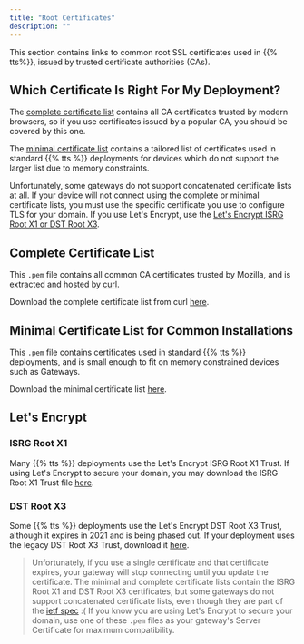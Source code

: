 ```yaml
---
title: "Root Certificates"
description: ""
---
```


This section contains links to common root SSL certificates used in {{% tts%}}, issued by trusted certificate authorities (CAs).

<!--more-->

## Which Certificate Is Right For My Deployment?

The [complete certificate list](https://curl.haxx.se/ca/cacert.pem) contains all CA certificates trusted by modern browsers, so if you use certificates issued by a popular CA, you should be covered by this one.

The <a href="ca.pem" download>minimal certificate list</a> contains a tailored list of certificates used in standard {{% tts %}} deployments for devices which do not support the larger list due to memory constraints.

Unfortunately, some gateways do not support concatenated certificate lists at all. If your device will not connect using the complete or minimal certificate lists, you must use the specific certificate you use to configure TLS for your domain. If you use Let's Encrypt, use the [Let's Encrypt ISRG Root X1 or DST Root X3](#lets-encrypt).

## Complete Certificate List

This `.pem` file contains all common CA certificates trusted by Mozilla, and is extracted and hosted by [curl](https://curl.haxx.se/docs/caextract.html).

Download the complete certificate list from curl [here](https://curl.haxx.se/ca/cacert.pem).

## Minimal Certificate List for Common Installations

This `.pem` file contains certificates used in standard {{% tts %}} deployments, and is small enough to fit on memory constrained devices such as Gateways.

Download the minimal certificate list <a href="ca.pem" download>here</a>.

## Let's Encrypt

### ISRG Root X1

Many {{% tts %}} deployments use the Let's Encrypt ISRG Root X1 Trust. If using Let's Encrypt to secure your domain, you may download the ISRG Root X1 Trust file [here](https://letsencrypt.org/certs/isrgrootx1.pem).

### DST Root X3

Some {{% tts %}} deployments use the Let's Encrypt DST Root X3 Trust, although it expires in 2021 and is being phased out. If your deployment uses the legacy DST Root X3 Trust, download it [here](https://letsencrypt.org/certs/lets-encrypt-x3-cross-signed.pem).

> Unfortunately, if you use a single certificate and that certificate expires, your gateway will stop connecting until you update the certificate. The minimal and complete certificate lists contain the ISRG Root X1 and DST Root X3 certificates, but some gateways do not support concatenated certificate lists, even though they are part of the [ietf spec](https://tools.ietf.org/html/rfc1421) :( If you know you are using Let's Encrypt to secure your domain, use one of these `.pem` files as your gateway's Server Certificate for maximum compatibility.
